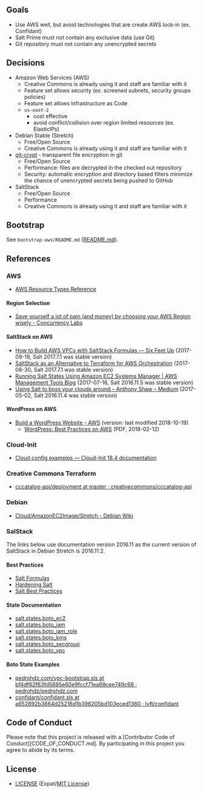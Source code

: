 ## Goals

- Use AWS well, but avoid technologies that are create AWS lock-in (ex.
  Confidant)
- Salt Prime must not contain any exclusive data (use Git)
- Git repository must not contain any unencrypted secrets


## Decisions

- Amazon Web Services (AWS)
  - Creative Commons is already using it and staff are familiar with it
  - Feature set allows security (ex. screened subnets, security groups policies)
  - Feature set allows Infrastructure as Code
  - `us-east-2`
    - cost effective
    - avoid conflict/collision over region limited resources (ex. ElasticIPs)
- Debian Stable (Stretch)
  - Free/Open Source
  - Creative Commons is already using it and staff are familiar with it
- [git-crypt][gitcrypt] - transparent file encryption in git
  - Free/Open Source
  - Performance: files are decrypted in the checked out repository
  - Security: automatic encryption and directory based filters minimize the
    chance of unencrypted secrets being pushed to GitHub
- SaltStack
  - Free/Open Source
  - Performance
  - Creative Commons is already using it and staff are familiar with it


[gitcrypt]: https://www.agwa.name/projects/git-crypt/


## Bootstrap

See `bootstrap-aws/README.md` ([README.md](bootstrap-aws/README.md)).


## References


### AWS

- [AWS Resource Types Reference](http://docs.aws.amazon.com/AWSCloudFormation/latest/UserGuide/aws-template-resource-type-ref.html)


#### Region Selection

- [Save yourself a lot of pain (and money) by choosing your AWS Region wisely - Concurrency Labs](https://www.concurrencylabs.com/blog/choose-your-aws-region-wisely/)


#### SaltStack on AWS

- [How to Build AWS VPCs with SaltStack Formulas — Six Feet Up](https://sixfeetup.com/blog/build-aws-vpc-with-saltstack) (2017-09-19, Salt 2017.7.1 was stable version)
- [SaltStack as an Alternative to Terraform for AWS Orchestration](https://eng.lyft.com/saltstack-as-an-alternative-to-terraform-for-aws-orchestration-cd2ceb06bf8c) (2017-08-30, Salt 2017.7.1 was stable version)
- [Running Salt States Using Amazon EC2 Systems Manager | AWS Management Tools Blog](https://aws.amazon.com/blogs/mt/running-salt-states-using-amazon-ec2-systems-manager/) (2017-07-16, Salt 2016.11.5 was stable version)
- [Using Salt to boss your clouds around – Anthony Shaw – Medium](https://medium.com/@anthonypjshaw/using-salt-to-boss-your-clouds-around-de2edb2f793d) (2017-05-02, Salt 2016.11.4 was stable version)


#### WordPress on AWS

- [Build a WordPress Website - AWS](https://aws.amazon.com/getting-started/projects/build-wordpress-website/) (version: last modified 2018-10-19)
  - [WordPress: Best Practices on AWS](https://d0.awsstatic.com/whitepapers/wordpress-best-practices-on-aws.pdf) (PDF, 2018-02-12)


### Cloud-Init

- [Cloud config examples — Cloud-Init 18.4 documentation](https://cloudinit.readthedocs.io/en/latest/topics/examples.html)


### Creative Commons Terraform

- [cccatalog-api/deployment at master · creativecommons/cccatalog-api](https://github.com/creativecommons/cccatalog-api/tree/master/deployment)


### Debian

- [Cloud/AmazonEC2Image/Stretch - Debian Wiki](https://wiki.debian.org/Cloud/AmazonEC2Image/Stretch)


### SalStack

The links below use documentation version 2016.11 as the current version of
SaltStack in Debian Stretch is 2016.11.2.


####  Best Practices

- [Salt Formulas](https://docs.saltstack.com/en/2016.11/topics/development/conventions/formulas.html)
- [Hardening Salt](https://docs.saltstack.com/en/2016.11/topics/hardening.html)
- [Salt Best Practices](https://docs.saltstack.com/en/2016.11/topics/best_practices.html)


#### State Documentation

- [salt.states.boto_ec2](https://docs.saltstack.com/en/2016.11/ref/states/all/salt.states.boto_ec2.html)
- [salt.states.boto_iam](https://docs.saltstack.com/en/2016.11/ref/states/all/salt.states.boto_iam.html)
- [salt.states.boto_iam_role](https://docs.saltstack.com/en/2016.11/ref/states/all/salt.states.boto_iam_role.html)
- [salt.states.boto_kms](https://docs.saltstack.com/en/2016.11/ref/states/all/salt.states.boto_kms.html)
- [salt.states.boto_secgroup](https://docs.saltstack.com/en/2016.11/ref/states/all/salt.states.boto_secgroup.html)
- [salt.states.boto_vpc](https://docs.saltstack.com/en/2016.11/ref/states/all/salt.states.boto_vpc.html)


#### Boto State Examples

- [pedrohdz.com/vpc-bootstrap.sls at bf4df62f63fd5885e60e9fccf71ea69cee749c68 · pedrohdz/pedrohdz.com](https://github.com/pedrohdz/pedrohdz.com/blob/bf4df62f63fd5885e60e9fccf71ea69cee749c68/content/posts/DevOps/2016-10-14_managing-aws-vpc-saltstack/vpc-bootstrap.sls)
- [confidant/confidant.sls at a652892b3664d25216d1b396205bd103eced1360 · lyft/confidant](https://github.com/lyft/confidant/blob/a652892b3664d25216d1b396205bd103eced1360/salt/orchestration/confidant.sls)


## Code of Conduct

Please note that this project is released with a
[Contributor Code of Conduct][CODE_OF_CONDUCT.md]. By participating in this
project you agree to abide by its terms.


## License

- [LICENSE](LICENSE) (Expat/[MIT License][MIT])

[MIT]: http://www.opensource.org/licenses/MIT "The MIT License (MIT)"
